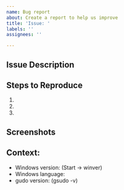 ```yaml
---
name: Bug report
about: Create a report to help us improve
title: 'Issue: '
labels: ''
assignees: ''

---
```


## Issue Description

<!-- If you are using the 'sudo' alias: Please test with `gsudo` to let me know if the problem only ocurrs with the alias. -->

## Steps to Reproduce
1. 
2. 
3. 

## Screenshots
<!-- You can capture a screenshot with Ctrl+PrintScreen and paste it here with Ctrl-V. -->
<!-- It's really helpful if you use the --debug flag: 
For example instead of "gsudo notepad" do "gsudo --debug notepad"  -->

## Context:
 - Windows version:    (Start -> winver)
 - Windows language: 
 - gudo version:  (gsudo -v)
